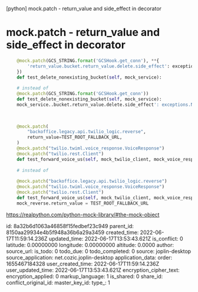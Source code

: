 [python] mock.patch - return_value and side_effect in decorator

# mock.patch - return\_value and side\_effect in decorator

```python
    @mock.patch(GCS_STRING.format('GCSHook.get_conn'), **{
        'return_value.bucket.return_value.delete.side_effect': exceptions.NotFound(message="Not Found")
    })
    def test_delete_nonexisting_bucket(self, mock_service):
    
    # instead of
    @mock.patch(GCS_STRING.format('GCSHook.get_conn'))
    def test_delete_nonexisting_bucket(self, mock_service):
    mock_service..bucket.return_value.delete.side_effect': exceptions.NotFound(message="Not Found")
    
        
```

```python
    @mock.patch(
        "backoffice.legacy.api.twilio_logic.reverse",
        return_value=TEST_ROOT_FALLBACK_URL,
    )
    @mock.patch("twilio.twiml.voice_response.VoiceResponse")
    @mock.patch("twilio.rest.Client")
    def test_forward_voice_us(self, mock_twilio_client, mock_voice_resp, _):
    
    # instead of
    
    @mock.patch("backoffice.legacy.api.twilio_logic.reverse")
    @mock.patch("twilio.twiml.voice_response.VoiceResponse")
    @mock.patch("twilio.rest.Client")
    def test_forward_voice_us(self, mock_twilio_client, mock_voice_resp, mock_reverse):
    mock_reverse.return_value = TEST_ROOT_FALLBACK_URL
```

https://realpython.com/python-mock-library/#the-mock-object



id: 8a32b6d1063a46858f15fedbef23c949
parent_id: 8150aa29934e4b5f948a36b6a29a3459
created_time: 2022-06-17T11:59:14.236Z
updated_time: 2022-06-17T13:53:43.621Z
is_conflict: 0
latitude: 0.00000000
longitude: 0.00000000
altitude: 0.0000
author: 
source_url: 
is_todo: 0
todo_due: 0
todo_completed: 0
source: joplin-desktop
source_application: net.cozic.joplin-desktop
application_data: 
order: 1655467184328
user_created_time: 2022-06-17T11:59:14.236Z
user_updated_time: 2022-06-17T13:53:43.621Z
encryption_cipher_text: 
encryption_applied: 0
markup_language: 1
is_shared: 0
share_id: 
conflict_original_id: 
master_key_id: 
type_: 1